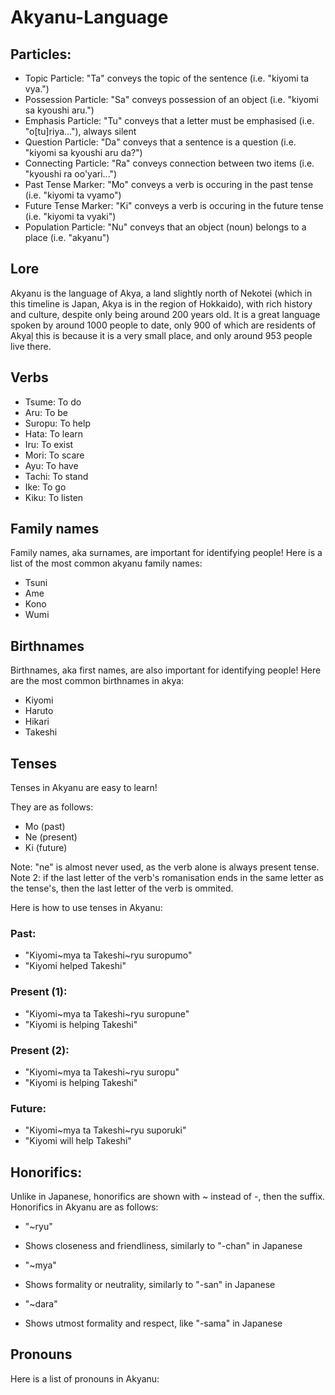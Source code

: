# Akyanu-Language

## Particles:

- Topic Particle: "Ta"
conveys the topic of the sentence (i.e. "kiyomi ta vya.")
- Possession Particle: "Sa"
conveys possession of an object (i.e. "kiyomi sa kyoushi aru.")
- Emphasis Particle: "Tu"
conveys that a letter must be emphasised (i.e. "o[tu]riya..."), always silent
- Question Particle: "Da"
conveys that a sentence is a question (i.e. "kiyomi sa kyoushi aru da?")
- Connecting Particle: "Ra"
conveys connection between two items (i.e. "kyoushi ra oo'yari...")
- Past Tense Marker: "Mo"
conveys a verb is occuring in the past tense (i.e. "kiyomi ta vyamo")
- Future Tense Marker: "Ki"
conveys a verb is occuring in the future tense (i.e. "kiyomi ta vyaki")
- Population Particle: "Nu"
conveys that an object (noun) belongs to a place (i.e. "akyanu")

## Lore

Akyanu is the language of Akya, a land slightly north of Nekotei (which in this timeline is Japan, Akya is in the region of Hokkaido), with rich history and culture, despite only being around 200 years old. It is a great language spoken by around 1000 people to date, only 900 of which are residents of Akyal̦ this is because it is a very small place, and only around 953 people live there.

## Verbs

- Tsume: To do
- Aru: To be
- Suropu: To help
- Hata: To learn
- Iru: To exist
- Mori: To scare
- Ayu: To have
- Tachi: To stand
- Ike: To go
- Kiku: To listen

## Family names

Family names, aka surnames, are important for identifying people! Here is a list of the most common akyanu family names:

- Tsuni
- Ame
- Kono
- Wumi

## Birthnames

Birthnames, aka first names, are also important for identifying people! Here are the most common birthnames in akya:

- Kiyomi
- Haruto
- Hikari
- Takeshi

## Tenses

Tenses in Akyanu are easy to learn!

They are as follows:
- Mo (past)
- Ne (present)
- Ki (future)

Note: "ne" is almost never used, as the verb alone is always present tense.
Note 2: if the last letter of the verb's romanisation ends in the same letter as the tense's, then the last letter of the verb is ommited.

Here is how to use tenses in Akyanu:


### Past:
- "Kiyomi~mya ta Takeshi~ryu suropumo"
- "Kiyomi helped Takeshi"
### Present (1):
- "Kiyomi~mya ta Takeshi~ryu suropune"
- "Kiyomi is helping Takeshi"
### Present (2):
- "Kiyomi~mya ta Takeshi~ryu suropu"
- "Kiyomi is helping Takeshi"
### Future:
- "Kiyomi~mya ta Takeshi~ryu suporuki"
- "Kiyomi will help Takeshi"

## Honorifics:

Unlike in Japanese, honorifics are shown with ~ instead of -, then the suffix. Honorifics in Akyanu are as follows:
- "~ryu"
- Shows closeness and friendliness, similarly to "-chan" in Japanese

- "~mya"
- Shows formality or neutrality, similarly to "-san" in Japanese

- "~dara"
- Shows utmost formality and respect, like "-sama" in Japanese

## Pronouns

Here is a list of pronouns in Akyanu:

